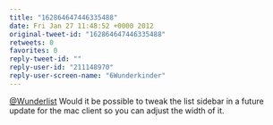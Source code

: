 ```yaml
---
title: "162864647446335488"
date: Fri Jan 27 11:48:52 +0000 2012
original-tweet-id: "162864647446335488"
retweets: 0
favorites: 0
reply-tweet-id: ""
reply-user-id: "211148970"
reply-user-screen-name: "6Wunderkinder"
---
```

<a href="https://twitter.com/Wunderlist">@Wunderlist</a> Would it be possible to tweak the list sidebar in a future update for the mac client so you can adjust the width of it.
